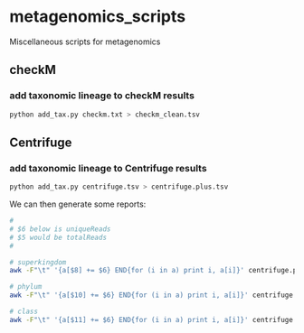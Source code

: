 # metagenomics_scripts

Miscellaneous scripts for metagenomics

## checkM
### add taxonomic lineage to checkM results

```bash
python add_tax.py checkm.txt > checkm_clean.tsv
```

## Centrifuge
### add taxonomic lineage to  Centrifuge results

```bash
python add_tax.py centrifuge.tsv > centrifuge.plus.tsv
```

We can then generate some reports:

```bash
#
# $6 below is uniqueReads
# $5 would be totalReads
#

# superkingdom
awk -F"\t" '{a[$8] += $6} END{for (i in a) print i, a[i]}' centrifuge.plus.tsv | sort -n -k 2 -r

# phylum
awk -F"\t" '{a[$10] += $6} END{for (i in a) print i, a[i]}' centrifuge.plus.tsv | sort -n -k 2 -r

# class
awk -F"\t" '{a[$11] += $6} END{for (i in a) print i, a[i]}' centrifuge.plus.tsv | sort -n -k 2 -r

```
